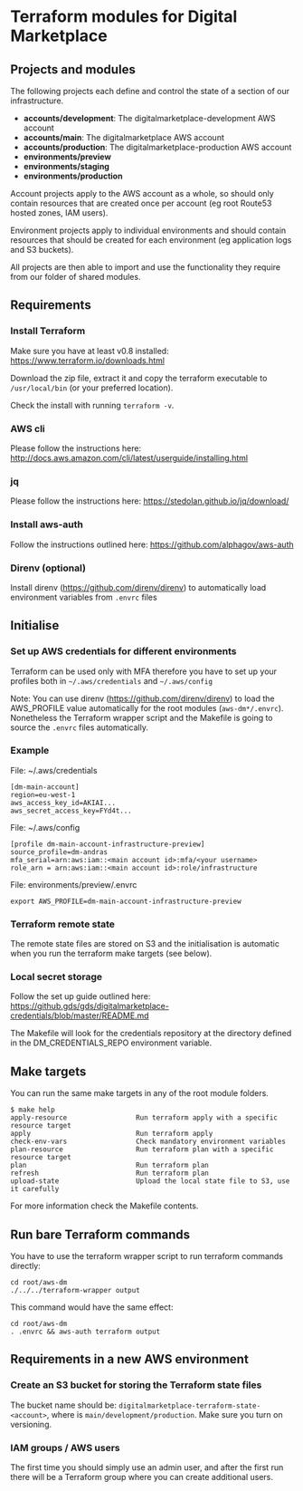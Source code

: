 # Terraform modules for Digital Marketplace

## Projects and modules

The following projects each define and control the state of a section of our infrastructure.

 * **accounts/development**: The digitalmarketplace-development AWS account
 * **accounts/main**: The digitalmarketplace AWS account
 * **accounts/production**: The digitalmarketplace-production AWS account
 * **environments/preview**
 * **environments/staging**
 * **environments/production**

Account projects apply to the AWS account as a whole, so should only contain resources that are created once per
account (eg root Route53 hosted zones, IAM users).

Environment projects apply to individual environments and should contain resources that should be created for each
environment (eg application logs and S3 buckets).

All projects are then able to import and use the functionality they require from our folder of shared modules.

## Requirements

### Install Terraform

Make sure you have at least v0.8 installed: https://www.terraform.io/downloads.html

Download the zip file, extract it and copy the terraform executable to `/usr/local/bin` (or your preferred location).

Check the install with running ```terraform -v```.

### AWS cli

Please follow the instructions here: http://docs.aws.amazon.com/cli/latest/userguide/installing.html

### jq

Please follow the instructions here: https://stedolan.github.io/jq/download/

### Install aws-auth

Follow the instructions outlined here: https://github.com/alphagov/aws-auth

### Direnv (optional)

Install direnv (https://github.com/direnv/direnv) to automatically load environment variables from `.envrc` files

## Initialise

### Set up AWS credentials for different environments

Terraform can be used only with MFA therefore you have to set up your profiles both in `~/.aws/credentials` and `~/.aws/config`

Note: You can use direnv (https://github.com/direnv/direnv) to load the AWS_PROFILE value automatically for the root modules (`aws-dm*/.envrc`). Nonetheless the Terraform wrapper script and the Makefile is going to source the `.envrc` files automatically.

### Example

File: ~/.aws/credentials

```
[dm-main-account]
region=eu-west-1
aws_access_key_id=AKIAI...
aws_secret_access_key=FYd4t...
```

File: ~/.aws/config

```
[profile dm-main-account-infrastructure-preview]
source_profile=dm-andras
mfa_serial=arn:aws:iam::<main account id>:mfa/<your username>
role_arn = arn:aws:iam::<main account id>:role/infrastructure
```

File: environments/preview/.envrc

```
export AWS_PROFILE=dm-main-account-infrastructure-preview
```

### Terraform remote state

The remote state files are stored on S3 and the initialisation is automatic when you run the terraform make targets (see below).

### Local secret storage

Follow the set up guide outlined here: https://github.gds/gds/digitalmarketplace-credentials/blob/master/README.md

The Makefile will look for the credentials repository at the directory defined in the DM_CREDENTIALS_REPO environment variable.

## Make targets

You can run the same make targets in any of the root module folders.

```
$ make help
apply-resource                 Run terraform apply with a specific resource target
apply                          Run terraform apply
check-env-vars                 Check mandatory environment variables
plan-resource                  Run terraform plan with a specific resource target
plan                           Run terraform plan
refresh                        Run terraform plan
upload-state                   Upload the local state file to S3, use it carefully
```

For more information check the Makefile contents.

## Run bare Terraform commands

You have to use the terraform wrapper script to run terraform commands directly:

```
cd root/aws-dm
./../../terraform-wrapper output
```

This command would have the same effect:

```
cd root/aws-dm
. .envrc && aws-auth terraform output
```

## Requirements in a new AWS environment

### Create an S3 bucket for storing the Terraform state files

The bucket name should be: `digitalmarketplace-terraform-state-<account>`, where <account> is `main/development/production`. Make sure you turn on versioning.

### IAM groups / AWS users

The first time you should simply use an admin user, and after the first run there will be a Terraform group where you can create additional users.
